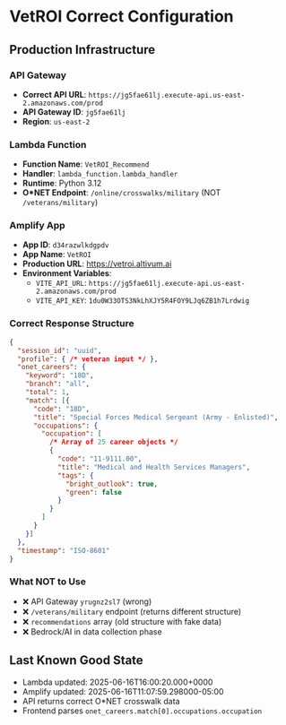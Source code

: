 # VetROI Correct Configuration

## Production Infrastructure

### API Gateway
- **Correct API URL**: `https://jg5fae61lj.execute-api.us-east-2.amazonaws.com/prod`
- **API Gateway ID**: `jg5fae61lj`
- **Region**: `us-east-2`

### Lambda Function
- **Function Name**: `VetROI_Recommend`
- **Handler**: `lambda_function.lambda_handler`
- **Runtime**: Python 3.12
- **O*NET Endpoint**: `/online/crosswalks/military` (NOT `/veterans/military`)

### Amplify App
- **App ID**: `d34razwlkdgpdv`
- **App Name**: `VetROI`
- **Production URL**: https://vetroi.altivum.ai
- **Environment Variables**:
  - `VITE_API_URL`: `https://jg5fae61lj.execute-api.us-east-2.amazonaws.com/prod`
  - `VITE_API_KEY`: `1du0W33OTS3NkLhXJY5R4FOY9LJq6ZB1h7Lrdwig`

### Correct Response Structure
```json
{
  "session_id": "uuid",
  "profile": { /* veteran input */ },
  "onet_careers": {
    "keyword": "18D",
    "branch": "all",
    "total": 1,
    "match": [{
      "code": "18D",
      "title": "Special Forces Medical Sergeant (Army - Enlisted)",
      "occupations": {
        "occupation": [
          /* Array of 25 career objects */
          {
            "code": "11-9111.00",
            "title": "Medical and Health Services Managers",
            "tags": {
              "bright_outlook": true,
              "green": false
            }
          }
        ]
      }
    }]
  },
  "timestamp": "ISO-8601"
}
```

### What NOT to Use
- ❌ API Gateway `yrugnz2sl7` (wrong)
- ❌ `/veterans/military` endpoint (returns different structure)
- ❌ `recommendations` array (old structure with fake data)
- ❌ Bedrock/AI in data collection phase

## Last Known Good State
- Lambda updated: 2025-06-16T16:00:20.000+0000
- Amplify updated: 2025-06-16T11:07:59.298000-05:00
- API returns correct O*NET crosswalk data
- Frontend parses `onet_careers.match[0].occupations.occupation`